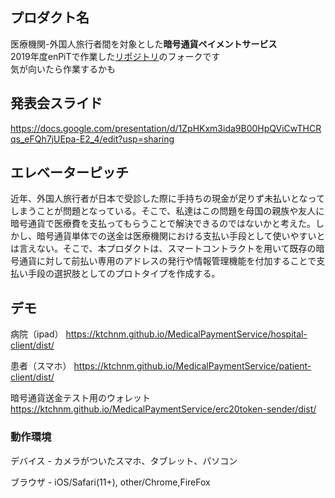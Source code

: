 ## プロダクト名

医療機関-外国人旅行者間を対象とした**暗号通貨ペイメントサービス**  
2019年度enPiTで作業した[リポジトリ](https://github.com/enpitut2019/MedicalPaymentService)のフォークです  
気が向いたら作業するかも

## 発表会スライド
https://docs.google.com/presentation/d/1ZpHKxm3ida9B00HpQViCwTHCRqs_eFQh7jUEpa-E2_4/edit?usp=sharing

## エレベーターピッチ
近年、外国人旅行者が日本で受診した際に手持ちの現金が足りず未払いとなってしまうことが問題となっている。そこで、私達はこの問題を母国の親族や友人に暗号通貨で医療費を支払ってもらうことで解決できるのではないかと考えた。しかし、暗号通貨単体での送金は医療機関における支払い手段として使いやすいとは言えない。そこで、本プロダクトは、スマートコントラクトを用いて既存の暗号通貨に対して前払い専用のアドレスの発行や情報管理機能を付加することで支払い手段の選択肢としてのプロトタイプを作成する。

## デモ

病院（ipad） https://ktchnm.github.io/MedicalPaymentService/hospital-client/dist/

患者（スマホ） https://ktchnm.github.io/MedicalPaymentService/patient-client/dist/

暗号通貨送金テスト用のウォレット https://ktchnm.github.io/MedicalPaymentService/erc20token-sender/dist/

### 動作環境

デバイス - カメラがついたスマホ、タブレット、パソコン

ブラウザ - iOS/Safari(11+), other/Chrome,FireFox
